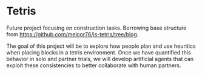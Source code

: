 # Tetris
Future project focusing on construction tasks. 
Borrowing base structure from https://github.com/melcor76/js-tetris/tree/blog.

The goal of this project will be to explore how people plan and use heuritics when placing blocks in a tetris environment. Once we have quantified this behavior in solo and partner trials, we will develop artificial agents that can exploit these consistencies to better collaborate with human partners.

